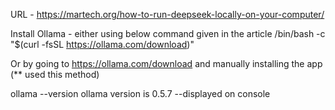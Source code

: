 URL - https://martech.org/how-to-run-deepseek-locally-on-your-computer/

Install Ollama - either using below command given in the article
/bin/bash -c "$(curl -fsSL https://ollama.com/download)"

Or by going to https://ollama.com/download and manually installing the app (\*\* used this method)

ollama --version
ollama version is 0.5.7 --displayed on console
